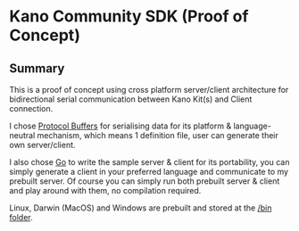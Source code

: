 # Kano Community SDK (Proof of Concept)

## Summary

This is a proof of concept using cross platform server/client architecture for bidirectional serial communication between Kano Kit(s) and Client connection.

I chose [Protocol Buffers](https://developers.google.com/protocol-buffers/) for serialising data for its platform & language-neutral mechanism, which means 1 definition file, user can generate their own server/client.

I also chose [Go](https://golang.org/) to write the sample server & client for its portability, you can simply generate a client in your preferred language and communicate to my prebuilt server. Of course you can simply run both prebuilt server & client and play around with them, no compilation required.

Linux, Darwin (MacOS) and Windows are prebuilt and stored at the [/bin folder](https://github.com/anzellai/kanosdk/tree/master/bin).
